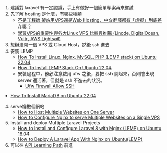 1. 建議對 laravel 有一定認識，手上有做好一個簡單專案再來嘗試
2. 先了解 hosting 是什麼，有哪些種類
   - [不是工程師 架站用VPS還是Web Hosting，中文翻譯都有「虛擬」到底差在哪？](https://progressbar.tw/posts/102)
   - [學習VPS的重要性與各大Linux VPS 比較與推薦 (Linode, DigitalOcean, Vultr, AWS Lightsail)
](https://progressbar.tw/posts/131)
2. 想辦法開一個 VPS 或 Cloud Host，然後 ssh 進去
3. 安裝 LEMP
   - [How To Install Linux, Nginx, MySQL, PHP (LEMP stack) on Ubuntu 22.04](https://www.digitalocean.com/community/tutorials/how-to-install-linux-nginx-mysql-php-lemp-stack-on-ubuntu-22-04)
   - [How To Install LEMP Stack On Ubuntu 22.04](https://cloudcone.com/docs/article/how-to-install-lemp-stack-on-ubuntu-22-04/)
   - 安裝過程中，務必注意啟用 ufw 之後，要把 ssh 開起來，否則會出現 server 還活著，但就是 ssh 不進去的狀況。
     - [Ufw Firewall Allow SSH](https://linuxhint.com/ufw-firewall-allow-ssh/)
 - [How To Install MariaDB on Ubuntu 22.04](https://www.digitalocean.com/community/tutorials/how-to-install-mariadb-on-ubuntu-22-04)
4. serve複數個網站
   - [How to Host Multiple Websites on One Server](https://www.cloudpanel.io/tutorial/how-to-host-multiple-websites-on-one-server/#steps-to-host-multiple-websites-on-one-server--nginx)
   - [How to Configure Nginx to serve Multiple Websites on a Single VPS](https://webdock.io/en/docs/how-guides/shared-hosting-multiple-websites/how-configure-nginx-to-serve-multiple-websites-single-vps)
5. Install and deploy Multiple Laravel Projects
   - [How to Install and Configure Laravel 8 with Nginx (LEMP) on Ubuntu 18.04](https://www.digitalocean.com/community/tutorials/how-to-install-and-configure-laravel-with-lemp-on-ubuntu-18-04)
   - [How to Deploy A Laravel App With Nginx on Ubuntu(LEMP)](https://www.iankumu.com/blog/how-to-deploy-a-laravel-app-on-lemp-stack/)
6. 可以往 [API Learning Path](obsidian://open?vault=JYu's%20Obsidian&file=pages%2FAPI%20Learning%20Path) 前進